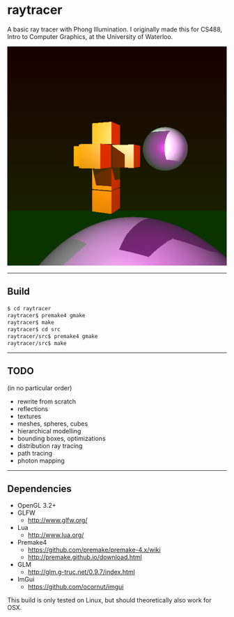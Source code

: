 # raytracer
A basic ray tracer with Phong Illumination.
I originally made this for CS488, Intro to Computer Graphics, at the University of Waterloo.

![Alt Text](screenshot.png)

---

## Build

```
$ cd raytracer
raytracer$ premake4 gmake
raytracer$ make
raytracer$ cd src
raytracer/src$ premake4 gmake
raytracer/src$ make
```

---

## TODO
(in no particular order)
* rewrite from scratch
* reflections
* textures
* meshes, spheres, cubes
* hierarchical modelling
* bounding boxes, optimizations
* distribution ray tracing
* path tracing
* photon mapping

---

## Dependencies
* OpenGL 3.2+
* GLFW
    * http://www.glfw.org/
* Lua
    * http://www.lua.org/
* Premake4
    * https://github.com/premake/premake-4.x/wiki
    * http://premake.github.io/download.html
* GLM
    * http://glm.g-truc.net/0.9.7/index.html
* ImGui
    * https://github.com/ocornut/imgui

This build is only tested on Linux, but should theoretically also work for OSX.
